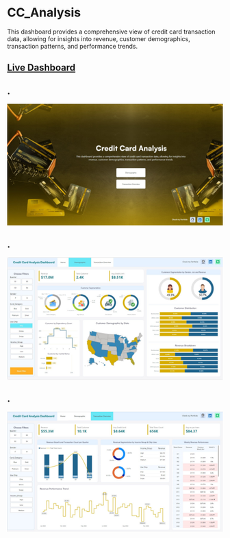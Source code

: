# CC_Analysis
This dashboard provides a comprehensive view of credit card transaction data, allowing for insights into revenue, customer demographics, transaction patterns, and performance trends. 


## [Live Dashboard](https://app.powerbi.com/view?r=eyJrIjoiZmQ2NjJmYmUtYTRhMC00N2I3LThmYWYtNDZlZTQ0MjQ3MjVhIiwidCI6ImM2ZTU0OWIzLTVmNDUtNDAzMi1hYWU5LWQ0MjQ0ZGM1YjJjNCJ9)
## .
![Home page](https://github.com/RoyDip-Shuvo/CC-Analysis/blob/main/Image/Github/Home.jpg)

## .
![Demographic](https://github.com/RoyDip-Shuvo/CC-Analysis/blob/main/Image/Github/Demographic.jpg)

## .
![Transction Overview](https://github.com/RoyDip-Shuvo/CC-Analysis/blob/main/Image/Github/Transction%20Overview.jpg)

